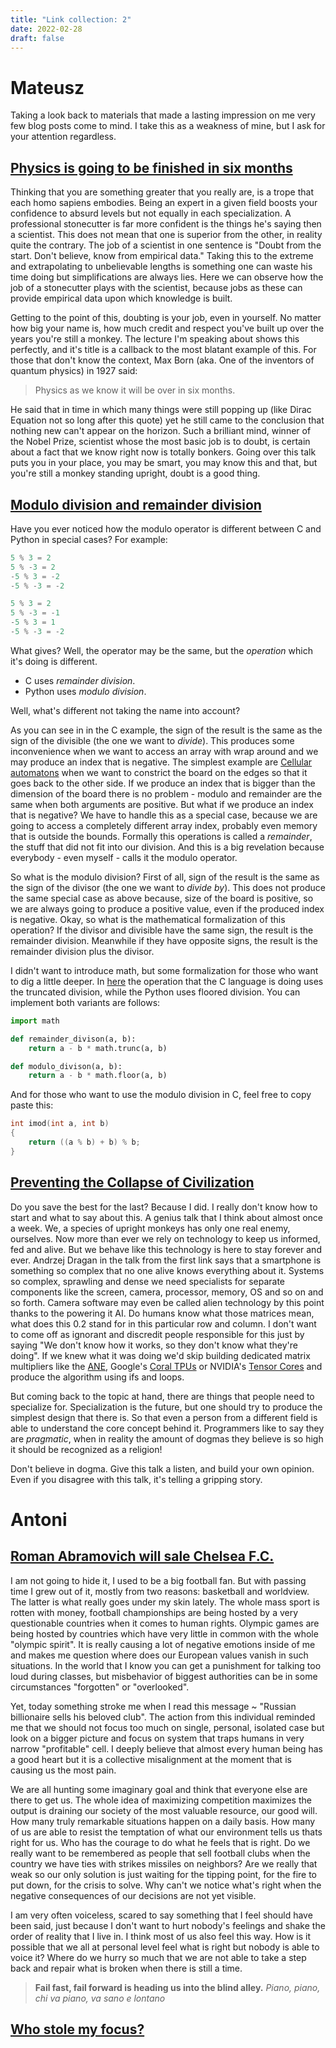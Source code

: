 ```yaml
---
title: "Link collection: 2"
date: 2022-02-28
draft: false
---
```


# Mateusz

Taking a look back to materials that made a lasting impression on me very few blog posts come to mind.
I take this as a weakness of mine, but I ask for your attention regardless.

## [Physics is going to be finished in six months](https://www.youtube.com/watch?v=KD3BeEDr0Gk)

Thinking that you are something greater that you really are, is a trope that each homo sapiens embodies.
Being an expert in a given field boosts your confidence to absurd levels but not equally in each specialization.
A professional stonecutter is far more confident is the things he's saying then a scientist.
This does not mean that one is superior from the other, in reality quite the contrary.
The job of a scientist in one sentence is "Doubt from the start. Don't believe, know from empirical data."
Taking this to the extreme and extrapolating to unbelievable lengths is something one can waste his time doing but simplifications are always lies.
Here we can observe how the job of a stonecutter plays with the scientist, because jobs as these can provide empirical data upon which knowledge is built.

Getting to the point of this, doubting is your job, even in yourself.
No matter how big your name is, how much credit and respect you've built up over the years you're still a monkey.
The lecture I'm speaking about shows this perfectly, and it's title is a callback to the most blatant example of this.
For those that don't know the context, Max Born (aka. One of the inventors of quantum physics) in 1927 said:

> Physics as we know it will be over in six months.

He said that in time in which many things were still popping up (like Dirac Equation not so long after this quote) yet he still came to the conclusion that nothing new can't appear on the horizon.
Such a brilliant mind, winner of the Nobel Prize, scientist whose the most basic job is to doubt, is certain about a fact that we know right now is totally bonkers.
Going over this talk puts you in your place, you may be smart, you may know this and that, but you're still a monkey standing upright, doubt is a good thing.

## [Modulo division and remainder division](https://twitter.com/ID_AA_Carmack/status/1476294133975240712)

Have you ever noticed how the modulo operator is different between C and Python in special cases?
For example:

```c
5 % 3 = 2
5 % -3 = 2
-5 % 3 = -2
-5 % -3 = -2
```

```python
5 % 3 = 2
5 % -3 = -1
-5 % 3 = 1
-5 % -3 = -2
```

What gives?
Well, the operator may be the same, but the _operation_ which it's doing is different.

- C uses *remainder division*.
- Python uses *modulo division*.

Well, what's different not taking the name into account?

As you can see in in the C example, the sign of the result is the same as the sign of the divisible (the one we want to *divide*).
This produces some inconvenience when we want to access an array with wrap around and we may produce an index that is negative.
The simplest example are [Cellular automatons](https://en.wikipedia.org/wiki/Cellular_automaton) when we want to constrict the board on the edges so that it goes back to the other side.
If we produce an index that is bigger than the dimension of the board there is no problem - modulo and remainder are the same when both arguments are positive.
But what if we produce an index that is negative?
We have to handle this as a special case, because we are going to access a completely different array index, probably even memory that is outside the bounds.
Formally this operations is called a _remainder_, the stuff that did not fit into our division.
And this is a big revelation because everybody - even myself - calls it the modulo operator.

So what is the modulo division?
First of all, sign of the result is the same as the sign of the divisor (the one we want to *divide by*).
This does not produce the same special case as above because, size of the board is positive, so we are always going to produce a positive value, even if the produced index is negative.
Okay, so what is the mathematical formalization of this operation?
If the divisor and divisible have the same sign, the result is the remainder division.
Meanwhile if they have opposite signs, the result is the remainder division plus the divisor.

I didn't want to introduce math, but some formalization for those who want to dig a little deeper.
In [here](https://en.wikipedia.org/wiki/Modulo_operation) the operation that the C language is doing uses the truncated division, while the Python uses floored division.
You can implement both variants are follows:

```python
import math

def remainder_divison(a, b):
    return a - b * math.trunc(a, b)

def modulo_divison(a, b):
    return a - b * math.floor(a, b)
```

And for those who want to use the modulo division in C, feel free to copy paste this:

```c
int imod(int a, int b)
{
    return ((a % b) + b) % b;
}
```

## [Preventing the Collapse of Civilization](https://www.youtube.com/watch?v=pW-SOdj4Kkk)

Do you save the best for the last?
Because I did.
I really don't know how to start and what to say about this.
A genius talk that I think about almost once a week.
We, a species of upright monkeys has only one real enemy, ourselves.
Now more than ever we rely on technology to keep us informed, fed and alive.
But we behave like this technology is here to stay forever and ever.
Andrzej Dragan in the talk from the first link says that a smartphone is something so complex that no one alive knows everything about it.
Systems so complex, sprawling and dense we need specialists for separate components like the screen, camera, processor, memory, OS and so on and so forth.
Camera software may even be called alien technology by this point thanks to the powering it AI.
Do humans know what those matrices mean, what does this 0.2 stand for in this particular row and column.
I don't want to come off as ignorant and discredit people responsible for this just by saying "We don't know how it works, so they don't know what they're doing".
If we knew what it was doing we'd skip building dedicated matrix multipliers like the [ANE](https://en.wikipedia.org/wiki/Apple_A11#Neural_Engine), Google's [Coral TPUs](https://en.wikipedia.org/wiki/Tensor_Processing_Unit#Edge_TPU) or NVIDIA's [Tensor Cores](https://developer.nvidia.com/tensor-cores) and produce the algorithm using ifs and loops.

But coming back to the topic at hand, there are things that people need to specialize for.
Specialization is the future, but one should try to produce the simplest design that there is.
So that even a person from a different field is able to understand the core concept behind it.
Programmers like to say they are *pragmatic*, when in reality the amount of dogmas they believe is so high it should be recognized as a religion!

Don't believe in dogma.
Give this talk a listen, and build your own opinion.
Even if you disagree with this talk, it's telling a gripping story.

# Antoni

## [Roman Abramovich will sale Chelsea F.C.](https://www.chelseafc.com/en/news/2022/03/02/statement-from-roman-abramovich)

I am not going to hide it, I used to be a big football fan. But with passing time I grew out of it, mostly from two reasons: basketball and worldview. The latter is what really goes under my skin lately. 
The whole mass sport is rotten with money, football championships are being hosted by a very questionable countries when it comes to human rights. Olympic games are being hosted by countries which have very little in common with the whole "olympic spirit". It is really causing a lot of negative emotions inside of me and makes me question where does our European values vanish in such situations. In the world that I know you can get a punishment for talking too loud during classes, but misbehavior of biggest authorities can be in some circumstances "forgotten" or "overlooked".

Yet, today something stroke me when I read this message ~ "Russian billionaire sells his beloved club". The action from this individual reminded me that we should not focus too much on single, personal, isolated case but look on a bigger picture and focus on system that traps humans in very narrow "profitable" cell. I deeply believe that almost every human being has a good heart but it is a collective misalignment at the moment that is causing us the most pain. 

We are all hunting some imaginary goal and think that everyone else are there to get us. The whole idea of maximizing competition maximizes the output is draining our society of the most valuable resource, our good will. How many truly remarkable situations happen on a daily basis. How many of us are able to resist the temptation of what our environment tells us thats right for us. Who has the courage to do what he feels that is right. Do we really want to be remembered as people that sell football clubs when the country we have ties with strikes missiles on neighbors? Are we really that weak so our only solution is just waiting for the tipping point, for the fire to put down, for the crisis to solve. Why can't we notice what's right when the negative consequences of our decisions are not yet visible.

I am very often voiceless, scared to say something that I feel should have been said, just because I don't want to hurt nobody's feelings and shake the order of reality that I live in. I think most of us also feel this way. How is it possible that we all at personal level feel what is right but nobody is able to voice it? Where do we hurry so much that we are not able to take a step back and repair what is broken when there is still a time. 

> **Fail fast, fail forward is heading us into the blind alley.** *Piano, piano, chi va piano, va sano e lontano*  


## [Who stole my focus?](https://www.vox.com/vox-conversations-podcast/2022/2/8/22910773/vox-conversations-johann-hari-stolen-focus?ref=refind)
